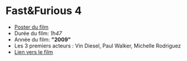 # Fast&Furious 4
* [Poster du film](http://fr.web.img5.acsta.net/medias/nmedia/18/66/78/23/19061074.jpg)
* Durée du film: *1h47*
* Année du film: **"2009"**
* Les 3 premiers acteurs : Vin Diesel, Paul Walker, Michelle Rodriguez
* [Lien vers le film](http://www.imdb.com/title/tt1013752/?ref_=fn_al_tt_1)

